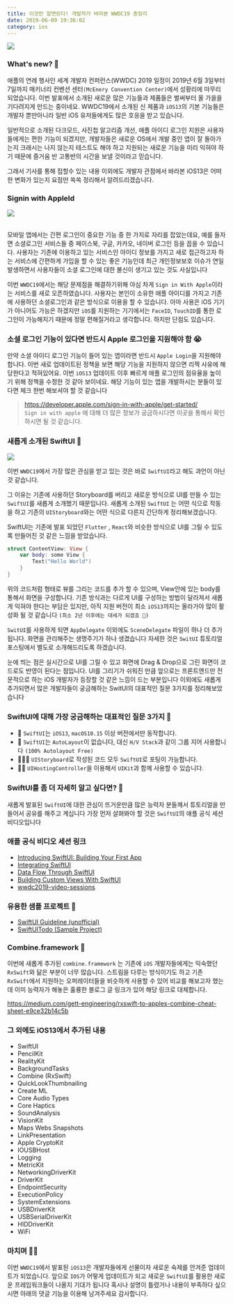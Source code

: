 ```yaml
---
title: 이것만 알면된다! 개발자가 바라본 WWDC19 총정리
date: 2019-06-09 19:36:02
category: ios
---
```


<img src="../../assets/2019-06-09/content.jpg">


### What's new? 🎁

애플의 연례 행사인 세계 개발자 컨퍼런스(WWDC) 2019 일정이  2019년 6월 3일부터 7일까지 매키너리 컨벤션 센터`(McEnery Convention Center)`에서 성황리에 마무리되었습니다. 이번 발표에서 소개된 새로운 많은 기능들과 제품들은 벌써부터 올 가을을 기다려지게 만드는 중이네요. WWDC19에서 소개된 신 제품과 `iOS13`의 기본 기능들은 개발자 뿐만아니라 일반  iOS 유저들에게도 많은 호응을 받고 있습니다.

일반적으로 소개된 다크모드, 사진첩 알고리즘 개선, 애플 아이디 로그인 지원은 사용자들에게는 편한 기능이 되겠지만, 개발자들은 새로운 OS에서 개발 중인 앱이 잘 돌아가는지 크래시는 나지 않는지 테스트도 해야 하고 지원되는 새로운 기능을 미리 익혀야 하기 때문에 즐거움 반 고통반의 시간을 보낼 것이라고 믿습니다.

그래서 기사를 통해 접할수 있는 내용 이외에도 개발자 관점에서 바라본 iOS13은 
어떠한 변화가 있는지 요점만 쏙쏙 정리해서 알려드리겠습니다.

### Signin with AppleId 

<img src="../../assets/2019-06-09/content-2.jpg"><br><br>

모바일 앱에서는 간편 로그인이 중요한 기능 중 한 가지로 자리를 잡았는데요, 
예를 들자면 소셜로그인 서비스들 중 페이스북, 구글, 카카오, 네이버 로그인 등을 꼽을 수 있습니다. 
사용자는 기존에 이용하고 있는 서비스인 아이디 정보를 가지고 새로 접근하고자 하는 서비스에 간편하게 가입을 할 수 있는 좋은 기능인데 
최근 개인정보보호 이슈가 연일 발생하면서 사용자들이 소셜 로그인에 대한 불신이 생기고 있는 것도 사실입니다 

이번 `WWDC19`에서는 해당 문제점을 해결하기위해 야심 차게 `Sign in With Apple`이라는 서비스를 새로 오픈하였습니다. 
사용자는 본인이 소유한 애플 아이디를 가지고 기존에 사용하던 소셜로그인과 같은 방식으로 이용을 할 수 있습니다. 
아마 사용은 iOS 기기가 아니어도 가능은 하겠지만 `iOS`를 지원하는 기기에서는 `FaceID`, `TouchID`를 통한 로그인이 가능해지기 때문에 
정말 편해질거라고 생각합니다. 하지만 단점도 있습니다. 

### 소셜 로그인 기능이 있다면 반드시 Apple 로그인을 지원해야 함 😭

만약 소셜 아이디 로그인 기능이 들어 있는 앱이라면 반드시 `Apple Login`을 지원해야 합니다. 이번 새로 업데이트된 정책을 보면 해당 기능을 지원하지 않으면 리젝 사유에 해당한다고 적혀있어요.  이번 `iOS13` 업데이트 이후 빠르게 애플 로그인의 점유율을 높이기 위해 정책을 수정한 것 같아 보이네요. 해당 기능이 있는 앱을 개발하시는 분들이 있다면 체크 한번 해보셔야 할 것 같습니다 

> https://developer.apple.com/sign-in-with-apple/get-started/ <br>
`Sign in with apple` 에 대해 더 많은 정보가 궁금하시다면 이곳을 통해서 확인하시면 될 것 같습니다. 

### 새롭게 소개된 SwiftUI 💄

<img src="../../assets/2019-06-09/content-3.jpg">

이번 `WWDC19`에서 가장 많은 관심을 받고 있는 것은 바로 `SwiftUI`라고 해도 과언이 아닌 것 같습니다. 

그 이유는 기존에 사용하던 Storyboard를 버리고 새로운 방식으로 UI를 만들 수 있는 `SwiftUI`를 새롭게 소개했기 때문입니다. 
새롭게 소개된  `SwiftUI` 는 어떤 식으로 작동을 하고 기존의  `UIStoryboard`와는 어떤 식으로 다른지 간단하게 정리해보겠습니다. 


SwiftUI는 기존에 발표 되었던 `Flutter` , `React`와 비슷한 방식으로 UI를 그릴 수 있도록 만들어진 것 같은 느낌을 받았습니다.


```swift 
struct ContentView: View { 
    var body: some View { 
        Text("Hello World") 
    } 
}
```

위의 코드처럼  형태로 뷰를 그리는 코드를 추가 할 수 있으며, View안에 있는  body를 통해서 화면을 구성합니다. 
기존 방식과는 다르게 UI를 구성하는 방법이 달라져서 새롭게 익혀야 한다는 부담은 있지만, 아직 지원 버전이 최소  `iOS13`까지는 올라가야
많이 활성화 될 것 같습니다 `(최소 2년 이후에는 대세가 되겠죠 🚀)`

`SwitUI`를 사용하게 되면 `AppDelegate` 이외에도 `SceneDelegate` 파일이 하나 더 추가됩니다. 
화면을 관리해주는 생명주기가 하나 생겼습니다 자세한 것은  `SwitUI` 튜토리얼 포스팅에서 별도로 소개해드리도록 하겠습니다.

눈에 띄는 점은 실시간으로 UI를 그릴 수 있고 화면에 Drag & Drop으로 그린 화면이 코드로도 반영이 된다는 점입니다. 
UI를 그리기가 쉬워진 만큼 앞으로는 프론트앤드만 전문적으로 하는  iOS 개발자가 등장할 것 같은 느낌이 드는 부분입니다
이외에도 새롭게 추가되면서 많은 개발자들이 궁금해하는 SwitUI의 대표적인 질문 3가지를 정리해보았습니다 


### SwiftUI에 대해 가장 궁금해하는 대표적인 질문 3가지 🤔

- 📱 `SwiftUI`는 `iOS13`, `macOS10.15` 이상 버전에서만 동작합니다. 
- 📐 `SwiftUI`는 `AutoLayout`이 없습니다, 대신 `H/V Stack`과 같이 그룹 지어 사용합니다 `(100% Autolayout Free)`
- 👨🏻‍💻 `UIStoryboard`로 작성된 코드 모두 `SwiftUI`로 포팅이 가능합니다. 
- 👍🏻 `UIHostingController`을 이용해서 `UIKit`과 함께 사용할 수 있습니다. 

### SwiftUI를 좀 더 자세히 알고 싶다면?  📝

새롭게 발표된 `SwiftUI`에 대한 관심이 뜨거운만큼 많은 능력자 분들께서 튜토리얼을 만들어서 공유를 해주고 계십니다 
가장 먼저 살펴봐야 할 것은 `SwiftUI`의  애플 공식 세션 비디오입니다 


### 애플 공식 비디오 세션 링크 

- [Introducing SwiftUI: Building Your First App](https://developer.apple.com/videos/play/wwdc2019/204/)
- [Integrating SwiftUI](https://developer.apple.com/videos/play/wwdc2019/231/)
- [Data Flow Through SwiftUI](https://developer.apple.com/videos/play/wwdc2019/226/)
- [Building Custom Views With SwiftUI](https://developer.apple.com/videos/play/wwdc2019/237/)
- [wwdc2019-video-sessions](https://github.com/techinpark/wwdc2019-video-sessions)
 

### 유용한 샘플 프로젝트 🧳

- [SwiftUI Guideline (unofficial)](https://github.com/Jinxiansen/SwiftUI)
- [SwiftUITodo (Sample Project)](https://github.com/devxoul/SwiftUITodo)
 

### Combine.framework 🧠
이번에 새롭게 추가된  `combine.framework` 는 기존에 `iOS` 개발자들에게는 익숙했던 `RxSwift`와 닮은 부분이 너무 많습니다. 
스트림을 다루는 방식이기도 하고 기존 `RxSwift`에서 지원하는 오퍼레이터들을 비슷하게 사용할 수 있어 비교를 해보고자 했는데 
이미 능력자가 해놓은 훌륭한 블로그 글 링크가 있어 해당 링크로 대체합니다. 

https://medium.com/gett-engineering/rxswift-to-apples-combine-cheat-sheet-e9ce32b14c5b

### 그 외에도 iOS13에서 추가된 내용

 - SwiftUI
 - PencilKit
 - RealityKit
 - BackgroundTasks
 - Combine (RxSwift)
 - QuickLookThumbnailing
 - Create ML
 - Core Audio Types
 - Core Haptics
 - SoundAnalysis
 - VisionKit
 - Maps Webs Snapshots
 - LinkPresentation
 - Apple CryptoKit
 - IOUSBHost
 - Logging
 - MetricKit
 - NetworkingDriverKit
 - DriverKit
 - EndpointSecurity
 - ExecutionPolicy
 - SystemExtensions
 - USBDriverKit
 - USBSerialDriverKit
 - HIDDriverKit
 - WiFi
 

### 마치며 ✍🏻
이번 `WWDC19`에서 발표된 `iOS13`은 개발자들에게 선물이자 새로운 숙제를 안겨준 업데이트가 되었습니다. 
앞으로 `IOS`가 어떻게 업데이트가 되고 새로운 `SwiftUI`를 활용한 새로운 프레임워크들이 나올지 기대가 됩니다 
혹시나 설명이 틀렸거나 내용이 부족하다 싶으시면 아래의 댓글 기능을 이용해 남겨주세요 감사합니다. 
